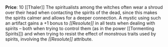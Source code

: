 **Price**: 10 [[Thaler]]
The spiritualists among the witches often wear a shroud over their head when contacting the spirits of the dead, since this makes the spirits calmer and allows for a deeper connection. A mystic using such an artifact gains a +1 bonus to *[[Resolute]]* in all tests when dealing with spirits – both when trying to control them (as in the power [[Tormenting Spirits]]) and when trying to resist the effect of monstrous traits used by spirits, involving the *[[Resolute]]* attribute.